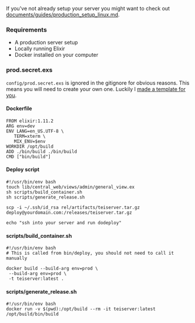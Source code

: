 If you've not already setup your server you might want to check out [documents/guides/production_setup_linux.md](/documents/guides/production_setup_linux.md).

### Requirements
- A production server setup
- Locally running Elixir
- Docker installed on your computer

### prod.secret.exs
`config/prod.secret.exs` is ignored in the gitignore for obvious reasons. This means you will need to create your own one. Luckily I [made a template for you](/documents/prod/example_prod_secret.exs).

#### Dockerfile
```
FROM elixir:1.11.2
ARG env=dev
ENV LANG=en_US.UTF-8 \
   TERM=xterm \
   MIX_ENV=$env
WORKDIR /opt/build
ADD ./bin/build ./bin/build
CMD ["bin/build"]
```

#### Deploy script
```
#!/usr/bin/env bash
touch lib/central_web/views/admin/general_view.ex
sh scripts/build_container.sh
sh scripts/generate_release.sh

scp -i ~/.ssh/id_rsa rel/artifacts/teiserver.tar.gz deploy@yourdomain.com:/releases/teiserver.tar.gz

echo "ssh into your server and run dodeploy"
```

#### scripts/build_container.sh
```
#!/usr/bin/env bash
# This is called from bin/deploy, you should not need to call it manually

docker build --build-arg env=prod \
 --build-arg env=prod \
 -t teiserver:latest .
```

#### scripts/generate_release.sh
```
#!/usr/bin/env bash
docker run -v $(pwd):/opt/build --rm -it teiserver:latest /opt/build/bin/build
```
